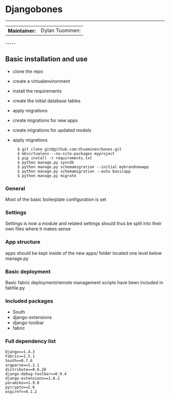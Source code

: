 # Djangobones
-----

<table>
<tr>
<th>Maintainer:</th>
<td>Dylan Tuominen:</td>
</tr>
</table>
-----

## Basic installation and use

* clone the repo
* create a virtualenvironment
* install the requirements
* create the initial database tables
* apply migrations
* create migrations for new apps
* create migrations for updated models
* apply migrations


        $ git clone git@github.com:dtuominen/bones.git
        $ mkvirtualenv --no-site-packages myproject
        $ pip install -r requirements.txt
        $ python manage.py syncdb
        $ python manage.py schemamigration --initial mybrandnewapp
        $ python manage.py schemamigration --auto basicapp
        $ python manage.py migrate


### General

Most of the basic boilerplate configuration is set

### Settings

Settings is now a module and related settings should thus be split
into their own files where it makes sense

### App structure

apps should be kept inside of the new apps/ folder located one level below manage.py

### Basic deployment

Basic fabric deployment/remote management scripts have been 
included in fabfile.py

### Included packages

* South
* django-extensions
* django-toolbar
* fabric

### Full dependency list

    Django==1.4.3
    Fabric==1.5.1
    South==0.7.6
    argparse==1.2.1
    distribute==0.6.28
    django-debug-toolbar==0.9.4
    django-extensions==1.0.2
    paramiko==1.9.0
    pycrypto==2.6
    wsgiref==0.1.2
